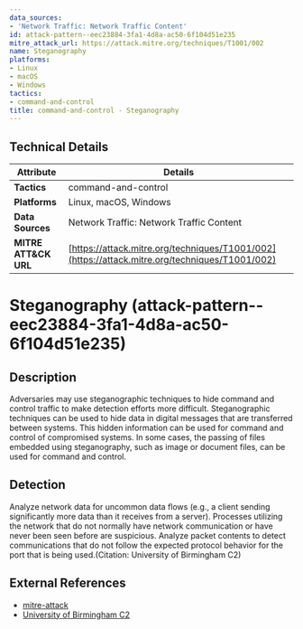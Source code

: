 ```yaml
---
data_sources:
- 'Network Traffic: Network Traffic Content'
id: attack-pattern--eec23884-3fa1-4d8a-ac50-6f104d51e235
mitre_attack_url: https://attack.mitre.org/techniques/T1001/002
name: Steganography
platforms:
- Linux
- macOS
- Windows
tactics:
- command-and-control
title: command-and-control - Steganography
---
```


## Technical Details

| Attribute | Details |
|-----------|----------|
| **Tactics** | command-and-control |
| **Platforms** | Linux, macOS, Windows |
| **Data Sources** | Network Traffic: Network Traffic Content |
| **MITRE ATT&CK URL** | [https://attack.mitre.org/techniques/T1001/002](https://attack.mitre.org/techniques/T1001/002) |

# Steganography (attack-pattern--eec23884-3fa1-4d8a-ac50-6f104d51e235)

## Description
Adversaries may use steganographic techniques to hide command and control traffic to make detection efforts more difficult. Steganographic techniques can be used to hide data in digital messages that are transferred between systems. This hidden information can be used for command and control of compromised systems. In some cases, the passing of files embedded using steganography, such as image or document files, can be used for command and control. 

## Detection
Analyze network data for uncommon data flows (e.g., a client sending significantly more data than it receives from a server). Processes utilizing the network that do not normally have network communication or have never been seen before are suspicious. Analyze packet contents to detect communications that do not follow the expected protocol behavior for the port that is being used.(Citation: University of Birmingham C2)

## External References
- [mitre-attack](https://attack.mitre.org/techniques/T1001/002)
- [University of Birmingham C2](https://arxiv.org/ftp/arxiv/papers/1408/1408.1136.pdf)
